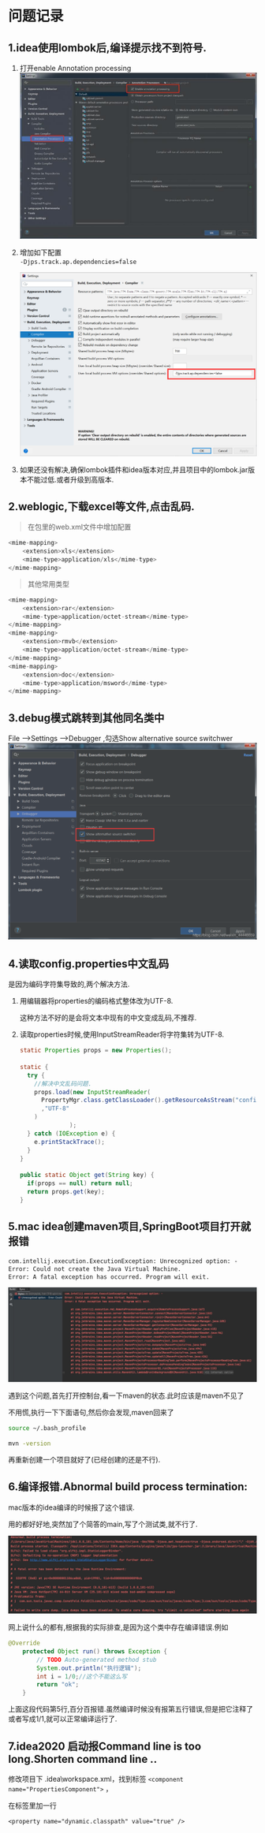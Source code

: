 # 问题记录
## 1.idea使用lombok后,编译提示找不到符号.
1. 打开enable Annotation processing
   ![lombok找不到符号解决](./picture/lombok_problem.jpeg)  

2. 增加如下配置  
    `-Djps.track.ap.dependencies=false`

   ![problem](./picture/lombok_problem1.png)

3. 如果还没有解决,确保lombok插件和idea版本对应,并且项目中的lombok.jar版本不能过低.或者升级到高版本.



## 2.weblogic,下载excel等文件,点击乱码.
>在包里的web.xml文件中增加配置
``` java 
<mime-mapping>
    <extension>xls</extension>
    <mime-type>application/xls</mime-type>
</mime-mapping> 
```
>其他常用类型
```js 
<mime-mapping>
    <extension>rar</extension>
    <mime-type>application/octet-stream</mime-type>
</mime-mapping>
<mime-mapping>
    <extension>rmvb</extension>
    <mime-type>application/octet-stream</mime-type>
</mime-mapping>
<mime-mapping>
    <extension>doc</extension>
    <mime-type>application/msword</mime-type>
</mime-mapping>
```
## 3.debug模式跳转到其他同名类中
File -->Settings -->Debugger ,勾选Show alternative source switchwer
![debug跳转到同名类](./picture/debug_switch.png) 

## 4.读取config.properties中文乱码

是因为编码字符集导致的,两个解决方法.

1. 用编辑器将properties的编码格式整体改为UTF-8.

   这种方法不好的是会将文本中现有的中文变成乱码,不推荐.

2. 读取properties时候,使用InputStreamReader将字符集转为UTF-8.

   ```java
   static Properties props = new Properties();
   
   static {
     try {
       //解决中文乱码问题.
       props.load(new InputStreamReader(
         PropertyMgr.class.getClassLoader().getResourceAsStream("config")
         ,"UTF-8"
       )
                 );
     } catch (IOException e) {
       e.printStackTrace();
     }
   }
   
   public static Object get(String key) {
     if(props == null) return null;
     return props.get(key);
   }
   ```

   

## 5.mac idea创建maven项目,SpringBoot项目打开就报错

```
com.intellij.execution.ExecutionException: Unrecognized option: -
Error: Could not create the Java Virtual Machine.
Error: A fatal exception has occurred. Program will exit.
```

![1](./picture/1.jpg)

遇到这个问题,首先打开控制台,看一下maven的状态.此时应该是maven不见了

不用慌,执行一下下面语句,然后你会发现,maven回来了

```sh
source ~/.bash_profile
```

```bash
mvn -version
```

再重新创建一个项目就好了(已经创建的还是不行).

## 6.编译报错.Abnormal build process termination: 

mac版本的idea编译的时候报了这个错误.

用的都好好地,突然加了个简答的main,写了个测试类,就不行了.

![mainerr](./picture/mainerr.jpg)

网上说什么的都有,根据我的实际排查,是因为这个类中存在编译错误.例如

```java
@Override
	protected Object run() throws Exception {
		// TODO Auto-generated method stub
		System.out.println("执行逻辑");
		int i = 1/0;//这个不能这么写
		return "ok";
	}
```

上面这段代码第5行,百分百报错.虽然编译时候没有报第五行错误,但是把它注释了或者写成1/1,就可以正常编译运行了.

## 7.idea2020 启动报Command line is too long.Shorten command line ..

修改项目下 .idea\workspace.xml，找到标签 `<component name="PropertiesComponent">` ， 

在标签里加一行

```
<property name="dynamic.classpath" value="true" />
```

